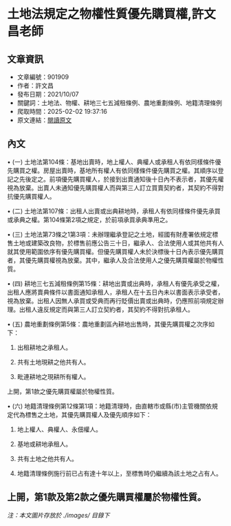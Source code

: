 # 土地法規定之物權性質優先購買權,許文昌老師

## 文章資訊
- 文章編號：901909
- 作者：許文昌
- 發布日期：2021/10/07
- 關鍵詞：土地法、物權、耕地三七五減租條例、農地重劃條例、地籍清理條例
- 爬取時間：2025-02-02 19:37:16
- 原文連結：[閱讀原文](https://real-estate.get.com.tw/Columns/detail.aspx?no=901909)

## 內文
• (一) 土地法第104條：基地出賣時，地上權人、典權人或承租人有依同樣條件優先購買之權。房屋出賣時，基地所有權人有依同樣條件優先購買之權。其順序以登記之先後定之。前項優先購買權人，於接到出賣通知後十日內不表示者，其優先權視為放棄。出賣人未通知優先購買權人而與第三人訂立買賣契約者，其契約不得對抗優先購買權人。

• (二) 土地法第107條：出租人出賣或出典耕地時，承租人有依同樣條件優先承買或承典之權。第104條第2項之規定，於前項承買承典準用之。

• (三) 土地法第73條之1第3項：未辦理繼承登記之土地，經國有財產署依規定標售土地或建築改良物，於標售前應公告三十日，繼承人、合法使用人或其他共有人就其使用範圍依序有優先購買權。但優先購買權人未於決標後十日內表示優先購買者，其優先購買權視為放棄。其中，繼承人及合法使用人之優先購買權屬於物權性質。

• (四) 耕地三七五減租條例第15條：耕地出賣或出典時，承租人有優先承受之權，出租人應將賣典條件以書面通知承租人，承租人在十五日內未以書面表示承受者，視為放棄。出租人因無人承買或受典而再行貶價出賣或出典時，仍應照前項規定辦理。出租人違反規定而與第三人訂立契約者，其契約不得對抗承租人。

• (五) 農地重劃條例第5條：農地重劃區內耕地出售時，其優先購買權之次序如下：

1. 出租耕地之承租人。

2. 共有土地現耕之他共有人。

3. 毗連耕地之現耕所有權人。

上開，第1款之優先購買權屬於物權性質。

• (六) 地籍清理條例第12條第1項：地籍清理時，由直轄市或縣(市)主管機關依規定代為標售之土地，其優先購買權人及優先順序如下：

1. 地上權人、典權人、永佃權人。

2. 基地或耕地承租人。

3. 共有土地之他共有人。

4. 地籍清理條例施行前已占有達十年以上，至標售時仍繼續為該土地之占有人。

上開，第1款及第2款之優先購買權屬於物權性質。
---
*注：本文圖片存放於 ./images/ 目錄下*
